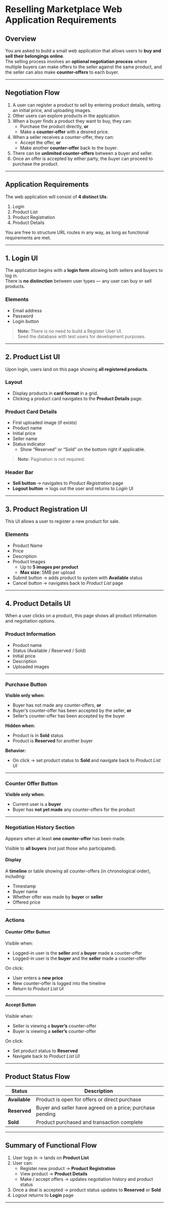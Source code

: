 # Reselling Marketplace Web Application Requirements

## Overview

You are asked to build a small web application that allows users to **buy and sell their belongings online**.  
The selling process involves an **optional negotiation process** where multiple buyers can make offers to the seller against the same product, and the seller can also make **counter-offers** to each buyer.

---

## Negotiation Flow

1. A user can register a product to sell by entering product details, setting an initial price, and uploading images.
2. Other users can explore products in the application.
3. When a buyer finds a product they want to buy, they can:
   - Purchase the product directly, **or**
   - Make a **counter-offer** with a desired price.
4. When a seller receives a counter-offer, they can:
   - Accept the offer, **or**
   - Make another **counter-offer** back to the buyer.
5. There can be **unlimited counter-offers** between a buyer and seller.
6. Once an offer is accepted by either party, the buyer can proceed to purchase the product.

---

## Application Requirements

The web application will consist of **4 distinct UIs**:

1. Login
2. Product List
3. Product Registration
4. Product Details

You are free to structure URL routes in any way, as long as functional requirements are met.

---

## 1. Login UI

The application begins with a **login form** allowing both sellers and buyers to log in.  
There is **no distinction** between user types — any user can buy or sell products.

### Elements

- Email address
- Password
- Login button

> **Note:** There is no need to build a Register User UI.  
> Seed the database with test users for development purposes.

---

## 2. Product List UI

Upon login, users land on this page showing **all registered products**.

### Layout

- Display products in **card format** in a grid.
- Clicking a product card navigates to the **Product Details** page.

### Product Card Details

- First uploaded image (if exists)
- Product name
- Initial price
- Seller name
- Status indicator
  - Show “Reserved” or “Sold” on the bottom right if applicable.

> **Note:** Pagination is not required.

### Header Bar

- **Sell button** → navigates to _Product Registration_ page
- **Logout button** → logs out the user and returns to _Login_ UI

---

## 3. Product Registration UI

This UI allows a user to register a new product for sale.

### Elements

- Product Name
- Price
- Description
- Product Images
  - Up to **5 images per product**
  - **Max size:** 5MB per upload
- Submit button → adds product to system with **Available** status
- Cancel button → navigates back to _Product List_ page

---

## 4. Product Details UI

When a user clicks on a product, this page shows all product information and negotiation options.

### Product Information

- Product name
- Status (Available / Reserved / Sold)
- Initial price
- Description
- Uploaded images

---

### Purchase Button

**Visible only when:**

- Buyer has not made any counter-offers, **or**
- Buyer’s counter-offer has been accepted by the seller, **or**
- Seller’s counter-offer has been accepted by the buyer

**Hidden when:**

- Product is in **Sold** status
- Product is **Reserved** for another buyer

**Behavior:**

- On click → set product status to **Sold** and navigate back to _Product List UI_

---

### Counter Offer Button

**Visible only when:**

- Current user is a **buyer**
- Buyer has **not yet made** any counter-offers for the product

---

### Negotiation History Section

Appears when at least **one counter-offer** has been made.

Visible to **all buyers** (not just those who participated).

#### Display

A **timeline** or table showing all counter-offers (in chronological order), including:

- Timestamp
- Buyer name
- Whether offer was made by **buyer** or **seller**
- Offered price

---

### Actions

#### Counter Offer Button

Visible when:

- Logged-in user is the **seller** and a **buyer** made a counter-offer
- Logged-in user is the **buyer** and the **seller** made a counter-offer

On click:

- User enters a **new price**
- New counter-offer is logged into the timeline
- Return to _Product List UI_

---

#### Accept Button

Visible when:

- Seller is viewing a **buyer’s** counter-offer
- Buyer is viewing a **seller’s** counter-offer

On click:

- Set product status to **Reserved**
- Navigate back to _Product List UI_

---

## Product Status Flow

| Status        | Description                                               |
| ------------- | --------------------------------------------------------- |
| **Available** | Product is open for offers or direct purchase             |
| **Reserved**  | Buyer and seller have agreed on a price; purchase pending |
| **Sold**      | Product purchased and transaction complete                |

---

## Summary of Functional Flow

1. User logs in → lands on **Product List**
2. User can:
   - Register new product → **Product Registration**
   - View product → **Product Details**
   - Make / accept offers → updates negotiation history and product status
3. Once a deal is accepted → product status updates to **Reserved** or **Sold**
4. Logout returns to **Login** page

---
